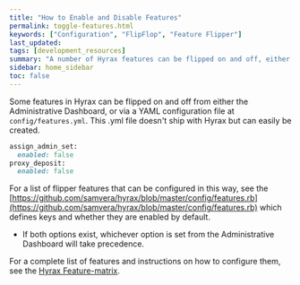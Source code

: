 ```yaml
---
title: "How to Enable and Disable Features"
permalink: toggle-features.html
keywords: ["Configuration", "FlipFlop", "Feature Flipper"]
last_updated:
tags: [development_resources]
summary: "A number of Hyrax features can be flipped on and off, either via the Administrative Dashboard or via a YAML configuration file"
sidebar: home_sidebar
toc: false
---
```


Some features in Hyrax can be flipped on and off from either the Administrative Dashboard, or via a YAML configuration file at `config/features.yml`. This .yml file doesn't ship with Hyrax but can easily be created.

```ruby
assign_admin_set:
  enabled: false
proxy_deposit:
  enabled: false
```

For a list of flipper features that can be configured in this way, see the [https://github.com/samvera/hyrax/blob/master/config/features.rb](https://github.com/samvera/hyrax/blob/master/config/features.rb) which defines keys and whether they are enabled by default.

<ul class='warning'><li>If both options exist, whichever option is set from the Administrative Dashboard will take precedence.</li></ul>

For a complete list of features and instructions on how to configure them, see the [Hyrax Feature-matrix](https://github.com/samvera/hyrax/wiki/Feature-matrix).
